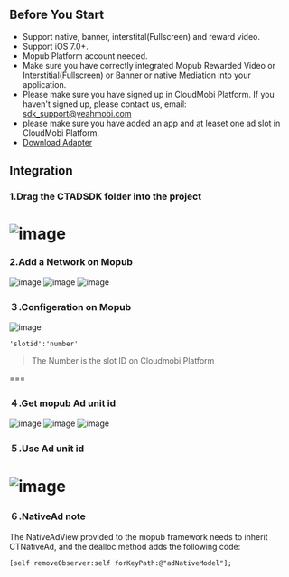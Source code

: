 

## <a name="start">Before You Start</a>  

* Support native, banner, interstital(Fullscreen) and reward video.
* Support iOS 7.0+.
* Mopub Platform account needed. 
* Make sure you have correctly integrated Mopub Rewarded Video or Interstitial(Fullscreen) or Banner or native Mediation into your application.
* Please make sure you have signed up in CloudMobi Platform. If you haven't signed up, please contact us, email: sdk_support@yeahmobi.com
* please make sure you have added an app and at leaset one ad slot in CloudMobi Platform.
* [Download Adapter](https://github.com/cloudmobi/CloudmobiSSP/raw/master/CTADSDKForMopub.zip)

## <a name="Docking">Integration</a>

### 1.Drag the CTADSDK folder into the project
 ![image](https://user-images.githubusercontent.com/13117454/35846555-18b3bff0-0b52-11e8-9c58-84455dfe6863.png)
 ===

### 2.Add a Network on Mopub

![image](https://user-images.githubusercontent.com/13117454/35846618-565c845e-0b52-11e8-8397-639a0c0e4a3b.png)
![image](https://user-images.githubusercontent.com/13117454/35846744-d152ca9c-0b52-11e8-8b88-687e550b2cc1.png)
![image](https://user-images.githubusercontent.com/13117454/35846757-d92dab06-0b52-11e8-8cdf-b8b61533517e.png)

### ３.Configeration on Mopub

![image](https://user-images.githubusercontent.com/13117454/35846838-1f6768c8-0b53-11e8-9d58-0f15eb0e98d3.png)

```
'slotid':'number'
```

> The Number is the slot ID on Cloudmobi Platform

===
### ４.Get mopub Ad unit id
![image](https://user-images.githubusercontent.com/13117454/35846889-59f39fde-0b53-11e8-8c13-af823f31350a.png)
![image](https://user-images.githubusercontent.com/13117454/35846900-65d2c8fc-0b53-11e8-9729-fb94b4764b06.png)
![image](https://user-images.githubusercontent.com/13117454/35846910-77dbd8cc-0b53-11e8-97c0-6e90a9bccbd8.png)
### ５.Use Ad unit id
![image](https://user-images.githubusercontent.com/13117454/35846975-b426c9cc-0b53-11e8-90f3-d6f0fd06b8b1.png)
===
### ６.NativeAd note
The NativeAdView provided to the mopub framework needs to inherit CTNativeAd, and the dealloc method adds the following code:  
  
```
[self removeObserver:self forKeyPath:@"adNativeModel"];
``` 


